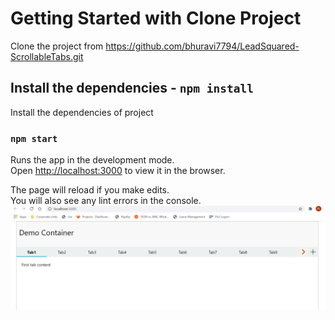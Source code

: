 # Getting Started with Clone Project

Clone the project from https://github.com/bhuravi7794/LeadSquared-ScrollableTabs.git

## Install the dependencies - `npm install`

Install the dependencies of project

### `npm start`

Runs the app in the development mode.\
Open [http://localhost:3000](http://localhost:3000) to view it in the browser.

The page will reload if you make edits.\
You will also see any lint errors in the console.
![alt text](https://github.com/bhuravi7794/LeadSquared-ScrollableTabs/blob/main/scrollabletabs/src/components/images/preview.PNG?raw=true)

